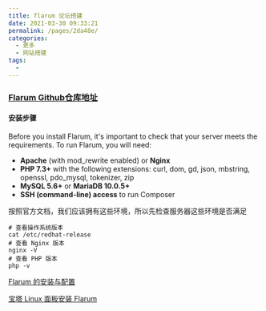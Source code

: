 ```yaml
---
title: flarum 论坛搭建
date: 2021-03-30 09:33:21
permalink: /pages/2da48e/
categories:
  - 更多
  - 网站搭建
tags:
  - 
---
```

### [Flarum Github仓库地址](https://github.com/flarum/flarum)

#### 安装步骤



Before you install Flarum, it's important to check that your server meets the requirements. To run Flarum, you will need:

- **Apache** (with mod_rewrite enabled) or **Nginx**
- **PHP 7.3+** with the following extensions: curl, dom, gd, json, mbstring, openssl, pdo_mysql, tokenizer, zip
- **MySQL 5.6+** or **MariaDB 10.0.5+**
- **SSH (command-line) access** to run Composer

按照官方文档，我们应该拥有这些环境，所以先检查服务器这些环境是否满足

```shell
# 查看操作系统版本
cat /etc/redhat-release
# 查看 Nginx 版本
nginx -V
# 查看 PHP 版本
php -v
```

[Flarum 的安装与配置](https://ryanc.cc/archives/flarum-install-and-config.html)

[宝塔 Linux 面板安装 Flarum](https://discuss.flarum.org.cn/d/2195)